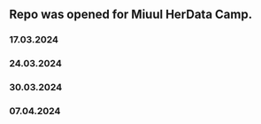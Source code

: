 ## Repo was opened for Miuul HerData Camp.

### 17.03.2024
### 24.03.2024
### 30.03.2024
### 07.04.2024
